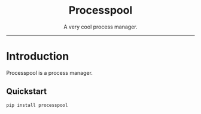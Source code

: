 <h1 align="center">
Processpool
</h1>

<p align="center">
A very cool process manager.
</p>

---

# Introduction

Processpool is a process manager.

## Quickstart

```shell
pip install processpool
```
